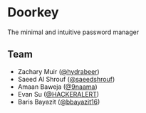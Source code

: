 # Doorkey
The minimal and intuitive password manager
## Team
- Zachary Muir ([@hydrabeer](https://github.com/hydrabeer))
- Saeed Al Shrouf ([@saeedshrouf](https://github.com/saeedshrouf))
- Amaan Baweja ([@9naama](https://github.com/9naama))
- Evan Su ([@HACKERALERT](https://github.com/HACKERALERT))
- Baris Bayazit ([@bbayazit16](https://github.com/bbayazit16))
